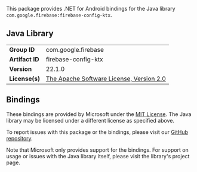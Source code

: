 This package provides .NET for Android bindings for the Java library `com.google.firebase:firebase-config-ktx`.

## Java Library

| | |
|-|-|
| **Group ID** | com.google.firebase |
| **Artifact ID** | firebase-config-ktx |
| **Version** | 22.1.0 |
| **License(s)** | [The Apache Software License, Version 2.0](http://www.apache.org/licenses/LICENSE-2.0.txt) |

## Bindings

These bindings are provided by Microsoft under the [MIT License](https://opensource.org/licenses/MIT). The Java
library may be licensed under a different license as specified above.

To report issues with this package or the bindings, please visit our [GitHub repository](https://aka.ms/android-libraries).

Note that Microsoft only provides support for the bindings. For support on
usage or issues with the Java library itself, please visit the library's project page.
